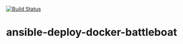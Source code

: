 [![Build Status](http://ec2-34-229-58-92.compute-1.amazonaws.com/buildStatus/icon?job=battleboat-jenkins-ci)](http://ec2-34-229-58-92.compute-1.amazonaws.com/job/battleboat-jenkins-ci/)


# ansible-deploy-docker-battleboat 
